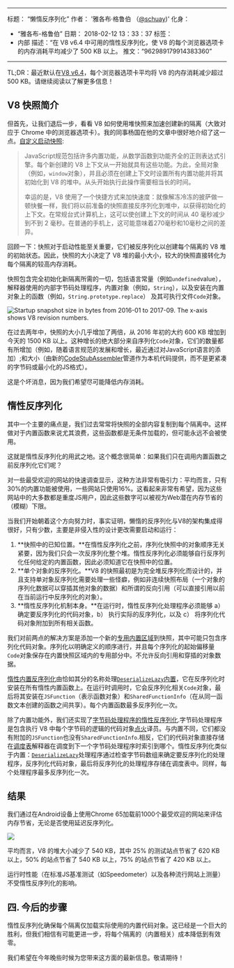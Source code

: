 ***

标题： “懒惰反序列化”
作者： '雅各布·格鲁伯 （[@schuay](https://twitter.com/schuay))'
化身：

*   “雅各布-格鲁伯”
    日期： 2018-02-12 13：33：37
    标签：
*   内部
    描述：“在 V8 v6.4 中可用的惰性反序列化，使 V8 的每个浏览器选项卡的内存消耗平均减少了 500 KB 以上。
    推文：“962989179914383360”

***

TL;DR：最近默认在[V8 v6.4](/blog/v8-release-64)，每个浏览器选项卡平均将 V8 的内存消耗减少超过 500 KB。请继续阅读以了解更多信息！

## V8 快照简介

但首先，让我们退后一步，看看 V8 如何使用堆快照来加速创建新的隔离（大致对应于 Chrome 中的浏览器选项卡）。我的同事杨国在他的文章中很好地介绍了这一点。[自定义启动快照](/blog/custom-startup-snapshots):

> JavaScript规范包括许多内置功能，从数学函数到功能齐全的正则表达式引擎。每个新创建的 V8 上下文从一开始就具有这些功能。为此，全局对象（例如，`window`对象），并且必须在创建上下文时设置所有内置功能并将其初始化到 V8 的堆中。从头开始执行此操作需要相当长的时间。
>
> 幸运的是，V8 使用了一个快捷方式来加快速度：就像解冻冷冻的披萨做一顿快餐一样，我们将以前准备的快照直接反序列化到堆中，以获得初始化的上下文。在常规台式计算机上，这可以使创建上下文的时间从 40 毫秒减少到不到 2 毫秒。在普通的手机上，这可能意味着270毫秒和10毫秒之间的差异。

回顾一下：快照对于启动性能至关重要，它们被反序列化以创建每个隔离的 V8 堆的初始状态。因此，快照的大小决定了 V8 堆的最小大小，较大的快照直接转化为每个隔离的较高内存消耗。

快照包含完全初始化新隔离所需的一切，包括语言常量（例如`undefined`value），解释器使用的内部字节码处理程序，内置对象（例如，`String`），以及安装在内置对象上的函数（例如，`String.prototype.replace`） 及其可执行文件`Code`对象。

![Startup snapshot size in bytes from 2016-01 to 2017-09. The x-axis shows V8 revision numbers.](../_img/lazy-deserialization/startup-snapshot-size.png)

在过去两年中，快照的大小几乎增加了两倍，从 2016 年初的大约 600 KB 增加到今天的 1500 KB 以上。这种增长的绝大部分来自序列化`Code`对象，它们的数量都有所增加（例如，随着语言规范的发展和增长，最近通过对JavaScript语言的添加）;和大小（由新的[CodeStubAssembler](/blog/csa)管道作为本机代码提供，而不是更紧凑的字节码或最小化的JS格式）。

这是个坏消息，因为我们希望尽可能降低内存消耗。

## 惰性反序列化

其中一个主要的痛点是，我们过去常常将快照的全部内容复制到每个隔离中。这样做对于内置函数来说尤其浪费，这些函数都是无条件加载的，但可能永远不会被使用。

这就是惰性反序列化的用武之地。这个概念很简单：如果我们只在调用内置函数之前反序列化它们呢？

对一些最受欢迎的网站的快速调查显示，这种方法非常有吸引力：平均而言，只有30%的内置功能被使用，一些网站只使用16%。这看起来非常有希望，因为这些网站中的大多数都是重度JS用户，因此这些数字可以被视为Web潜在内存节省的（模糊）下限。

当我们开始朝着这个方向努力时，事实证明，懒惰的反序列化与V8的架构集成得很好，只有少数，主要是非侵入性的设计更改需要启动和运行：

1.  **快照中的已知位置。**在惰性反序列化之前，序列化快照中的对象顺序无关紧要，因为我们只会一次反序列化整个堆。惰性反序列化必须能够自行反序列化任何给定的内置函数，因此必须知道它在快照中的位置。
2.  **单个对象的反序列化。**V8 的快照最初是为完全堆反序列化而设计的，并且支持单对象反序列化需要处理一些怪癖，例如非连续快照布局（一个对象的序列化数据可以穿插其他对象的数据）和所谓的反向引用（可以直接引用以前在当前运行中反序列化的对象）。
3.  **惰性反序列化机制本身。**在运行时，惰性反序列化处理程序必须能够 a） 确定要反序列化的代码对象，b） 执行实际的反序列化，以及 c） 将序列化代码对象附加到所有相关函数。

我们对前两点的解决方案是添加一个新的[专用内置区域](https://cs.chromium.org/chromium/src/v8/src/snapshot/snapshot.h?l=55\&rcl=f5b1d1d4f29b238ca2f0a13bf3a7b7067854592d)到快照，其中可能只包含序列化代码对象。序列化以明确定义的顺序进行，并且每个序列化的起始偏移量`Code`对象保存在内置快照区域内的专用部分中。不允许反向引用和穿插的对象数据。

[惰性内置反序列化](https://goo.gl/dxkYDZ)由恰如其分的名称处理[`DeserializeLazy`内置](https://cs.chromium.org/chromium/src/v8/src/builtins/x64/builtins-x64.cc?l=1355\&rcl=f5b1d1d4f29b238ca2f0a13bf3a7b7067854592d)，它在反序列化时安装在所有惰性内置函数上。在运行时调用时，它会反序列化相关`Code`对象，最后将其安装在`JSFunction`（表示函数对象）和`SharedFunctionInfo`（在从同一函数文本创建的函数之间共享）。每个内置函数最多反序列化一次。

除了内置功能外，我们还实现了[字节码处理程序的惰性反序列化](https://goo.gl/QxZBL2).字节码处理程序是包含执行 V8 中每个字节码的逻辑的代码对象[点火](/blog/ignition-interpreter)译员。与内置不同，它们都没有附加的`JSFunction`也没有`SharedFunctionInfo`.相反，它们的代码对象直接存储在[调度表](https://cs.chromium.org/chromium/src/v8/src/interpreter/interpreter.h?l=94\&rcl=f5b1d1d4f29b238ca2f0a13bf3a7b7067854592d)解释器在调度到下一个字节码处理程序时索引到哪个。惰性反序列化类似于内置：[`DeserializeLazy`](https://cs.chromium.org/chromium/src/v8/src/interpreter/interpreter-generator.cc?l=3247\&rcl=f5b1d1d4f29b238ca2f0a13bf3a7b7067854592d)处理程序通过检查字节码数组来确定要反序列化的处理程序，反序列化代码对象，最后将反序列化的处理程序存储在调度表中。同样，每个处理程序最多反序列化一次。

## 结果

我们通过在Android设备上使用Chrome 65加载前1000个最受欢迎的网站来评估内存节省，无论是否使用延迟反序列化。

![](../_img/lazy-deserialization/memory-savings.png)

平均而言，V8 的堆大小减少了 540 KB，其中 25% 的测试站点节省了 620 KB 以上，50% 的站点节省了 540 KB 以上，75% 的站点节省了 420 KB 以上。

运行时性能（在标准JS基准测试（如Speedometer）以及各种流行网站上测量）不受惰性反序列化的影响。

## 四. 今后的步骤

惰性反序列化确保每个隔离仅加载实际使用的内置代码对象。这已经是一个巨大的胜利，但我们相信有可能更进一步，将每个隔离的（内置相关）成本降低到有效零。

我们希望在今年晚些时候为您带来这方面的最新信息。敬请期待！
